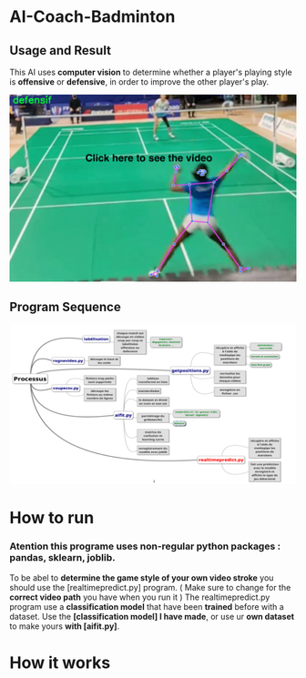 # AI-Coach-Badminton

## Usage and Result 

This AI uses **computer vision** to determine whether a player's playing style is **offensive** or **defensive**, in order to improve the other player's play.

[![Result Video](imgresult.png)](https://www.youtube.com/watch?v=fyArfPT05PM)

## Program Sequence
![Program Sequence](mindmap.png)

# How to run 

### Atention this programe uses non-regular python packages : pandas, sklearn, joblib. 

To be abel to **determine the game style of your own video stroke** you should use the [realtimepredict.py] program. ( Make sure to change for the **correct video path** you have when you run it )
The realtimepredict.py program use a **classification model** that have been **trained** before with a dataset.
Use the **[classification model] I have made**, or use ur **own dataset** to make yours **with [aifit.py]**.


# How it works
